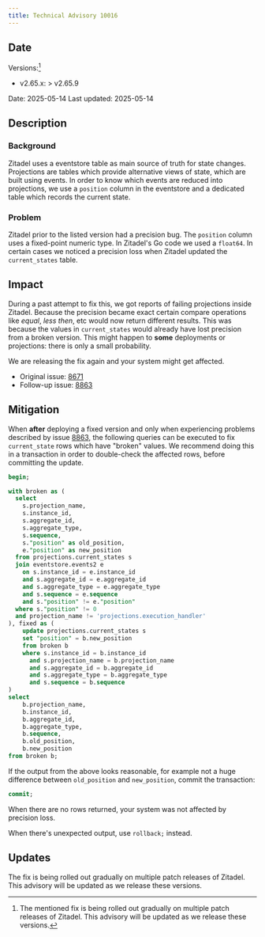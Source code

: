 ```yaml
---
title: Technical Advisory 10016
---
```


## Date

Versions:[^1]

- v2.65.x: > v2.65.9

Date: 2025-05-14
Last updated: 2025-05-14

[^1]: The mentioned fix is being rolled out gradually on multiple patch releases of Zitadel. This advisory will be updated as we release these versions.

## Description

### Background

Zitadel uses a eventstore table as main source of truth for state changes.
Projections are tables which provide alternative views of state, which are built using events.
In order to know which events are reduced into projections, we use a `position` column in the eventstore and a dedicated table which records the current state.

### Problem

Zitadel prior to the listed version had a precision bug. The `position` column uses a fixed-point numeric type. In Zitadel's Go code we used a `float64`. In certain cases we noticed a precision loss when Zitadel updated the `current_states` table.

## Impact

During a past attempt to fix this, we got reports of failing projections inside Zitadel. Because the precision became exact certain compare operations like *equal*, *less then*, etc would now return different results. This was because the values in `current_states` would already have lost precision from a broken version. This might happen to **some** deployments or projections: there is only a small probability.

We are releasing the fix again and your system might get affected.

- Original issue: [8671](https://github.com/zitadel/zitadel/issues/8671)
- Follow-up issue: [8863](https://github.com/zitadel/zitadel/issues/8863)

## Mitigation

When **after** deploying a fixed version and only when experiencing problems described by issue [8863](https://github.com/zitadel/zitadel/issues/8863), the following queries can be executed to fix `current_state` rows which have "broken" values. We recommend doing this in a transaction in order to double-check the affected rows, before committing the update.

```sql
begin;

with broken as (
  select
    s.projection_name,
    s.instance_id,
    s.aggregate_id,
    s.aggregate_type,
    s.sequence,
	s."position" as old_position,
    e."position" as new_position
  from projections.current_states s
  join eventstore.events2 e
    on s.instance_id = e.instance_id
    and s.aggregate_id = e.aggregate_id
    and s.aggregate_type = e.aggregate_type
    and s.sequence = e.sequence
    and s."position" != e."position"
  where s."position" != 0
  and projection_name != 'projections.execution_handler'
), fixed as (
	update projections.current_states s
	set "position" = b.new_position
	from broken b
	where s.instance_id = b.instance_id
	  and s.projection_name = b.projection_name
	  and s.aggregate_id = b.aggregate_id
	  and s.aggregate_type = b.aggregate_type
	  and s.sequence = b.sequence
)
select
	b.projection_name,
    b.instance_id,
    b.aggregate_id,
    b.aggregate_type,
    b.sequence,
    b.old_position,
	b.new_position
from broken b;
```

If the output from the above looks reasonable, for example not a huge difference between `old_position` and `new_position`, commit the transaction:

```sql
commit;
```

When there are no rows returned, your system was not affected by precision loss.

When there's unexpected output, use `rollback;` instead.

## Updates

The fix is being rolled out gradually on multiple patch releases of Zitadel. This advisory will be updated as we release these versions.
